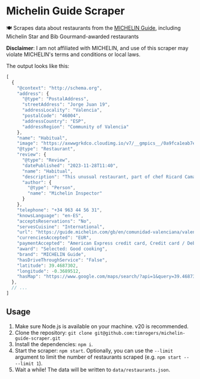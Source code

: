 # Michelin Guide Scraper

🍽️ Scrapes data about restaurants from the [MICHELIN Guide](https://guide.michelin.com/gb/en/restaurants), including Michelin Star and Bib Gourmand-awarded restaurants

__Disclaimer__: I am not affiliated with MICHELIN, and use of this scraper may violate MICHELIN's terms and conditions or local laws.

The output looks like this:

```js
[
  {
    "@context": "http://schema.org",
    "address": {
      "@type": "PostalAddress",
      "streetAddress": "Jorge Juan 19",
      "addressLocality": "Valencia",
      "postalCode": "46004",
      "addressCountry": "ESP",
      "addressRegion": "Community of Valencia"
    },
    "name": "Habitual",
    "image": "https://axwwgrkdco.cloudimg.io/v7/__gmpics__/0a9fca1eab7e4e0ea2ee64fe0bd31836?width=1000",
    "@type": "Restaurant",
    "review": {
      "@type": "Review",
      "datePublished": "2023-11-28T11:40",
      "name": "Habitual",
      "description": "This unusual restaurant, part of chef Ricard Camarena’s stable, boasts a surprising design and layout on the lower floor of the Modernist-style Mercado de Colón. The extensive and affordable à la ...",
      "author": {
        "@type": "Person",
        "name": "Michelin Inspector"
      }
    },
    "telephone": "+34 963 44 56 31",
    "knowsLanguage": "en-ES",
    "acceptsReservations": "No",
    "servesCuisine": "International",
    "url": "https://guide.michelin.com/gb/en/comunidad-valenciana/valencia/restaurant/habitual",
    "currenciesAccepted": "EUR",
    "paymentAccepted": "American Express credit card, Credit card / Debit card accepted, Mastercard credit card, Visa credit card",
    "award": "Selected: Good cooking",
    "brand": "MICHELIN Guide",
    "hasDriveThroughService": "False",
    "latitude": 39.4687302,
    "longitude": -0.3689512,
    "hasMap": "https://www.google.com/maps/search/?api=1&query=39.4687302%2C-0.3689512"
  },
  // ...
]
```

## Usage

1. Make sure Node.js is available on your machine. v20 is recommended.
1. Clone the repository: `git clone git@github.com:timrogers/michelin-guide-scraper.git`
1. Install the dependencies: `npm i`.
1. Start the scraper: `npm start`. Optionally, you can use the `--limit` argument to limit the number of restaurants scraped (e.g. `npm start -- --limit 1`).
1. Wait a while! The data will be written to `data/restaurants.json`.
